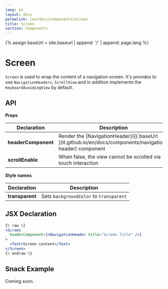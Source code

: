 ```yaml
---
lang: en
layout: docs
permalink: /en/docs/components/screen
title: Screen
section: Components
---
```

{% assign baseUrl = site.baseurl | append: '/' | append: page.lang %}

# Screen

`Screen` is used to wrap the content of a navigation screen. It's provides to use `NavigationHeaders`, `ScrollView` and in addition implements the `KeyboardAvoidingView` by default.

## API

**Props**

| Declaration  | Description  | Type  | Default
|--------------|--------------|-------|----------|
| **headerComponent** | Render the [NavigationHeader]({{ baseUrl }}it.github.io/en/docs/components/navigation-header) component | `React.element` | null
| **scrollEnable** | When false, the view cannot be scrolled via touch interaction | Boolean | true |

**Style names**

| Declaration | Description |
|-------------|-------------|
| **transparent** | Sets `backgroundColor` to `transparent` |

## JSX Declaration

``` jsx
{% raw %}
<Screen
  headerComponent={<NavigationHeader title="Screen Title" />}
>
  <Text>Screen content</Text>
</Screen>
{% endraw %}
```

## Snack Example

Coming soon.
